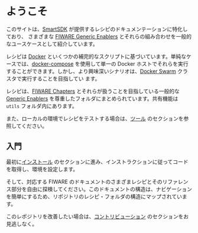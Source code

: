 # ようこそ

このサイトは、[SmartSDK](https://www.smartsdk.eu) が提供するレシピのドキュメンテーションに特化しており、 さまざまな [FIWARE Generic Enablers](https://catalogue.fiware.org/enablers)  とそれらの組み合わせを一般的なユースケースとして紹介しています。

レシピは [Docker](https://docs.docker.com) といくつかの補完的なスクリプトに基づいています。単純なケースでは、[docker-compose](https://docs.docker.com/compose/) を使用して単一の Docker ホストでそれらを実行することができます。しかし、より興味深いシナリオは、[Docker Swarm](https://docs.docker.com/engine/swarm/) クラスタで実行することを目指してい ます。

レシピは、[FIWARE Chapters](https://www.fiware.org/our-vision/) とそれらが扱うことを目指している一般的な [Generic Enablers](https://catalogue.fiware.org/enablers) を尊重したフォルダにまとめられています。共有機能は `utils` フォルダ内にあります。

また、ローカルの環境でレシピをテストする場合は、[ツール](./tools/readme.md) のセクションを参照してください。

## 入門

最初に[インストール](./installation.md) のセクションに進み、インストラクションに従ってコードを取得し、環境を設定します。

そして、対応する FIWARE のドキュメントのさまざまレシピとそのリファレンス部分を自由に探検してください。このドキュメントの構造は、ナビゲーションを簡単にするため、リポジトリのレシピ・フォルダの構造にマップされています。

このレポジトリを改善したい場合は、[コントリビューション](./contributing.md) のセクションをお見逃しなく。
